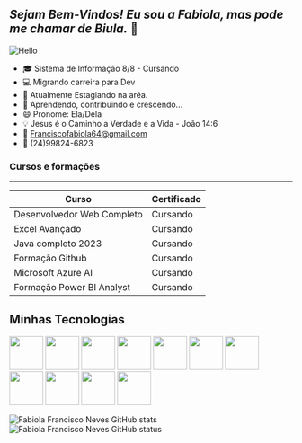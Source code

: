 
<!-- Cabeçalhos -->

## _Sejam Bem-Vindos! Eu sou a Fabiola, mas pode me chamar de Biula._ 👋


![Hello](https://media.tenor.com/pvFJwncehzIAAAAM/hello-there-private-from-penguins-of-madagascar.gif)



- 🎓 Sistema de Informação 8/8 - Cursando
- 💻 Migrando carreira para Dev
- 🔭 Atualmente Estagiando na aréa.
- 🌱 Aprendendo, contribuindo e crescendo...
- 😄 Pronome: Ela/Dela
- 💡 Jesus é o Caminho a Verdade e a Vida - João 14:6
- 📧 Franciscofabiola64@gmail.com
- 📱 (24)99824-6823



###  Cursos e formações
-----------------------------------

| Curso       | Certificado |
| ----------- | ----------- |
| Desenvolvedor Web Completo | Cursando |
| Excel Avançado     | Cursando  |
| Java completo 2023 | Cursando  |
| Formação Github    | Cursando  |
| Microsoft Azure AI | Cursando  | 
|Formação Power BI Analyst | Cursando |


## Minhas Tecnologias 

<img src= "https://cdn.jsdelivr.net/gh/devicons/devicon@latest/icons/java/java-original.svg" width="60px">
<img src= "https://cdn.jsdelivr.net/gh/devicons/devicon@latest/icons/html5/html5-plain-wordmark.svg" width="60px">
<img src="https://cdn.jsdelivr.net/gh/devicons/devicon@latest/icons/css3/css3-original-wordmark.svg" width="60px">
<img src="https://cdn.jsdelivr.net/gh/devicons/devicon@latest/icons/php/php-original.svg" width="60px">
<img src="https://cdn.jsdelivr.net/gh/devicons/devicon@latest/icons/mysql/mysql-original.svg" width="60px">
<img src="https://cdn.jsdelivr.net/gh/devicons/devicon@latest/icons/jquery/jquery-original-wordmark.svg" width="60px">
<img src="https://cdn.jsdelivr.net/gh/devicons/devicon@latest/icons/apache/apache-original.svg" width="60px">
<img src="https://cdn.jsdelivr.net/gh/devicons/devicon@latest/icons/sass/sass-original.svg" width="60px">
<img src="https://cdn.jsdelivr.net/gh/devicons/devicon@latest/icons/bootstrap/bootstrap-original-wordmark.svg"width="60px">
<img src="https://cdn.jsdelivr.net/gh/devicons/devicon@latest/icons/git/git-original-wordmark.svg" width="60px">
<img src="https://cdn.jsdelivr.net/gh/devicons/devicon@latest/icons/azure/azure-original-wordmark.svg" width="60px"/>

 ![Fabiola Francisco Neves GitHub stats](https://github-readme-stats.vercel.app/api?username=bbiula&theme=midnight-purple&show_icons=true)
 ![Fabiola Francisco Neves GitHub status](https://github-readme-stats.vercel.app/api/top-langs/?username=bbiula&layout=compact&langs_count=7&theme=midnight-purple)

